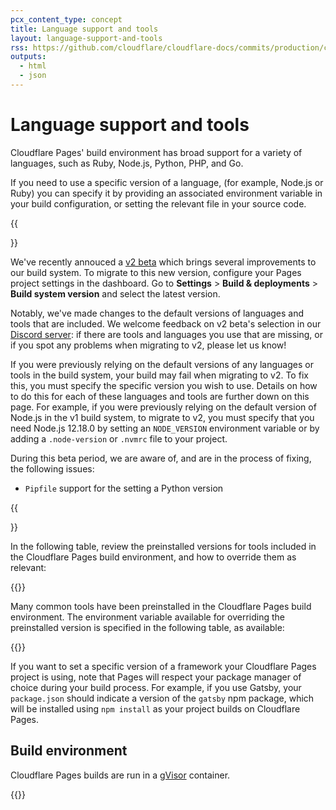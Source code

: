 ```yaml
---
pcx_content_type: concept
title: Language support and tools
layout: language-support-and-tools
rss: https://github.com/cloudflare/cloudflare-docs/commits/production/content/pages/_partials/_platform-language-support-and-tools.atom
outputs:
  - html
  - json
---
```


# Language support and tools

Cloudflare Pages' build environment has broad support for a variety of languages, such as Ruby, Node.js, Python, PHP, and Go.

If you need to use a specific version of a language, (for example, Node.js or Ruby) you can specify it by providing an associated environment variable in your build configuration, or setting the relevant file in your source code.

{{<Aside type="warning" header="v2 Beta">}}

We've recently annouced a [v2 beta](https://blog.cloudflare.com/moderizing-cloudflare-pages-builds-toolbox/) which brings several improvements to our build system. To migrate to this new version, configure your Pages project settings in the dashboard. Go to **Settings** > **Build & deployments** > **Build system version** and select the latest version.

Notably, we've made changes to the default versions of languages and tools that are included. We welcome feedback on v2 beta's selection in our [Discord server](https://discord.com/invite/cloudflaredev): if there are tools and languages you use that are missing, or if you spot any problems when migrating to v2, please let us know!

If you were previously relying on the default versions of any languages or tools in the build system, your build may fail when migrating to v2. To fix this, you must specify the specific version you wish to use. Details on how to do this for each of these languages and tools are further down on this page. For example, if you were previously relying on the default version of Node.js in the v1 build system, to migrate to v2, you must specify that you need Node.js 12.18.0 by setting an `NODE_VERSION` environment variable or by adding a `.node-version` or `.nvmrc` file to your project.

During this beta period, we are aware of, and are in the process of fixing, the following issues:

- `Pipfile` support for the setting a Python version

{{</Aside>}}

In the following table, review the preinstalled versions for tools included in the Cloudflare Pages build environment, and how to override them as relevant:

{{<languages>}}

Many common tools have been preinstalled in the Cloudflare Pages build environment. The environment variable available for overriding the preinstalled version is specified in the following table, as available:

{{<tools>}}

If you want to set a specific version of a framework your Cloudflare Pages project is using, note that Pages will respect your package manager of choice during your build process. For example, if you use Gatsby, your `package.json` should indicate a version of the `gatsby` npm package, which will be installed using `npm install` as your project builds on Cloudflare Pages.

## Build environment

Cloudflare Pages builds are run in a [gVisor](https://gvisor.dev/docs/) container.

{{<build-environment>}}
